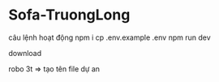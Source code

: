 # Sofa-TruongLong
câu lệnh hoạt động
npm i
cp .env.example .env
npm run dev

download 

robo 3t => tạo tên file dự an


